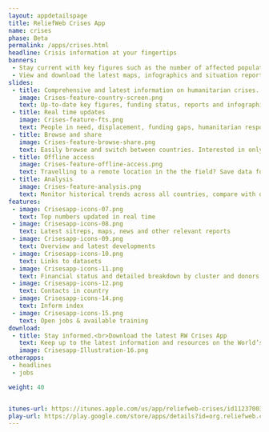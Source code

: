 ```yaml
---
layout: appdetailspage
title: ReliefWeb Crises App
name: crises
phase: Beta
permalink: /apps/crises.html
headline: Crisis information at your fingertips
banners:
 - Stay current with key figures such as the number of affected population and funding status.
 - View and download the latest maps, infographics and situation reports.
slides:
 - title: Comprehensive and latest information on humanitarian crises.
   image: Crises-feature-country-screen.png
   text: Up-to-date key figures, funding status, reports and infographics. Also a gateway to datasets, in-country contacts, analyses and disaster history
 - title: Real time updates
   image: Crises-feature-fts.png
   text: People in need, displacement, funding gaps, humanitarian responders on the ground, and more - the Crises app is updated around the clock by the ReliefWeb editorial team with timely and relevant information from trusted sources.
 - title: Browse and share
   image: Crises-feature-browse-share.png
   text: Easily browse and switch between countries. Interested in only certain types of reports? Use the tabs to swipe through the reports you want to read. Share important updates via email or social media.
 - title: Offline access
   image: Crises-feature-offline-access.png
   text: Travelling to a remote location in the the field? Save data for offline use in areas with poor internet connectivity.
 - title: Analysis
   image: Crises-feature-analysis.png
   text: Monitor historical trends across all countries, compare with other indicators and contact the experts on the ground.
features:
 - image: Crisesapp-icons-07.png
   text: Top numbers updated in real time
 - image: Crisesapp-icons-08.png
   text: Latest sitreps, maps, news and other relevant reports
 - image: Crisesapp-icons-09.png
   text: Overview and latest developments
 - image: Crisesapp-icons-10.png
   text: Links to datasets
 - image: Crisesapp-icons-11.png
   text: Financial status and detailed breakdown by cluster and donors
 - image: Crisesapp-icons-12.png
   text: Contacts in country
 - image: Crisesapp-icons-14.png
   text: Inform index
 - image: Crisesapp-icons-15.png
   text: Open jobs & available training
download:
 - title: Stay informed.<br>Download the latest RW Crises App
   text: Keep up to the latest information and resources on the World’s most pressing humanitarian crises.
   image: Crisesapp-Illustration-16.png
otherapps:
 - headlines
 - jobs

weight: 40


itunes-url: https://itunes.apple.com/us/app/reliefweb-crises/id1123700391?ls=1&mt=8
play-url: https://play.google.com/store/apps/details?id=org.reliefweb.crises
---
```


